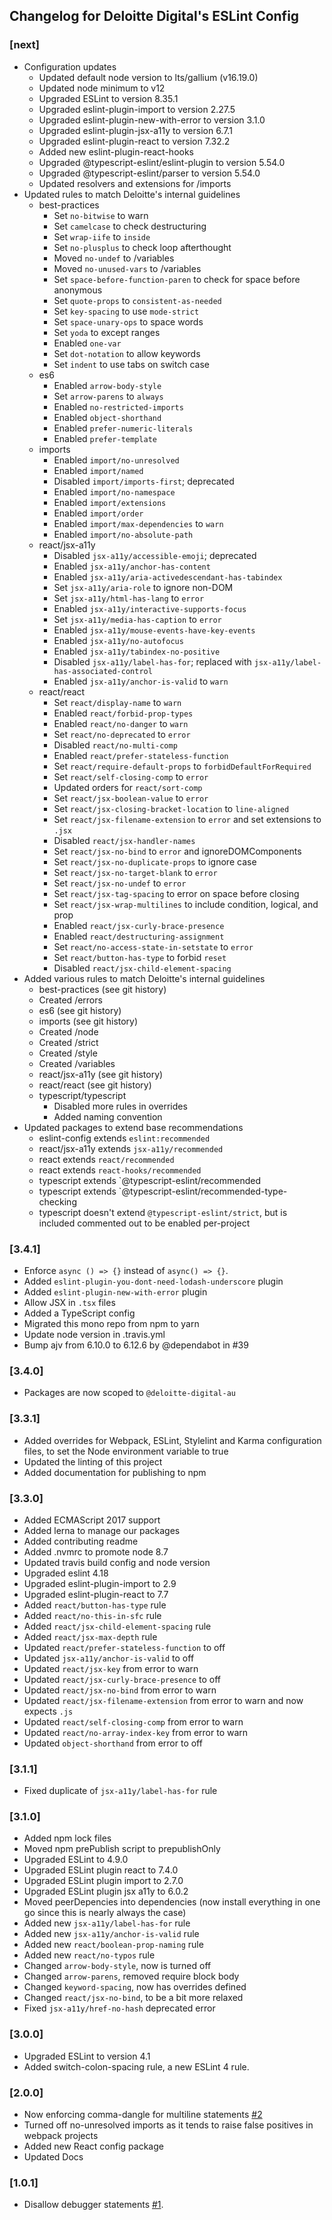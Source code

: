 ## Changelog for Deloitte Digital's ESLint Config

### [next]

- Configuration updates
	- Updated default node version to lts/gallium (v16.19.0)
	- Updated node minimum to v12
	- Upgraded ESLint to version 8.35.1
	- Upgraded eslint-plugin-import to version 2.27.5
	- Upgraded eslint-plugin-new-with-error to version 3.1.0
	- Upgraded eslint-plugin-jsx-a11y to version 6.7.1
	- Upgraded eslint-plugin-react to version 7.32.2
	- Added new eslint-plugin-react-hooks
	- Upgraded @typescript-eslint/eslint-plugin to version 5.54.0
	- Upgraded @typescript-eslint/parser to version 5.54.0
	- Updated resolvers and extensions for /imports
- Updated rules to match Deloitte's internal guidelines
	- best-practices
		- Set `no-bitwise` to warn
		- Set `camelcase` to check destructuring
		- Set `wrap-iife` to `inside`
		- Set `no-plusplus` to check loop afterthought
		- Moved `no-undef` to /variables
		- Moved `no-unused-vars` to /variables
		- Set `space-before-function-paren` to check for space before anonymous
		- Set `quote-props` to `consistent-as-needed`
		- Set `key-spacing` to use `mode-strict`
		- Set `space-unary-ops` to space words
		- Set `yoda` to except ranges
		- Enabled `one-var`
		- Set `dot-notation` to allow keywords
		- Set `indent` to use tabs on switch case
	- es6
		- Enabled `arrow-body-style`
		- Set `arrow-parens` to `always`
		- Enabled `no-restricted-imports`
		- Enabled `object-shorthand`
		- Enabled `prefer-numeric-literals`
		- Enabled `prefer-template`
	- imports
		- Enabled `import/no-unresolved`
		- Enabled `import/named`
		- Disabled `import/imports-first`; deprecated
		- Enabled `import/no-namespace`
		- Enabled `import/extensions`
		- Enabled `import/order`
		- Enabled `import/max-dependencies` to `warn`
		- Enabled `import/no-absolute-path`
	- react/jsx-a11y
		- Disabled `jsx-a11y/accessible-emoji`; deprecated
		- Enabled `jsx-a11y/anchor-has-content`
		- Enabled `jsx-a11y/aria-activedescendant-has-tabindex`
		- Set `jsx-a11y/aria-role` to ignore non-DOM
		- Set `jsx-a11y/html-has-lang` to `error`
		- Enabled `jsx-a11y/interactive-supports-focus`
		- Set `jsx-a11y/media-has-caption` to `error`
		- Enabled `jsx-a11y/mouse-events-have-key-events`
		- Enabled `jsx-a11y/no-autofocus`
		- Enabled `jsx-a11y/tabindex-no-positive`
		- Disabled `jsx-a11y/label-has-for`; replaced with `jsx-a11y/label-has-associated-control`
		- Enabled `jsx-a11y/anchor-is-valid` to `warn`
	- react/react
		- Set `react/display-name` to `warn`
		- Enabled `react/forbid-prop-types`
		- Enabled `react/no-danger` to `warn`
		- Set `react/no-deprecated` to `error`
		- Disabled `react/no-multi-comp`
		- Enabled `react/prefer-stateless-function`
		- Set `react/require-default-props` to `forbidDefaultForRequired`
		- Set `react/self-closing-comp` to `error`
		- Updated orders for `react/sort-comp`
		- Set `react/jsx-boolean-value` to `error`
		- Set `react/jsx-closing-bracket-location` to `line-aligned`
		- Set `react/jsx-filename-extension` to `error` and set extensions to `.jsx`
		- Disabled `react/jsx-handler-names`
		- Set `react/jsx-no-bind` to `error` and ignoreDOMComponents
		- Set `react/jsx-no-duplicate-props` to ignore case
		- Set `react/jsx-no-target-blank` to `error`
		- Set `react/jsx-no-undef` to `error`
		- Set `react/jsx-tag-spacing` to error on space before closing
		- Set `react/jsx-wrap-multilines` to include condition, logical, and prop
		- Enabled `react/jsx-curly-brace-presence`
		- Enabled `react/destructuring-assignment`
		- Set `react/no-access-state-in-setstate` to `error`
		- Set `react/button-has-type` to forbid `reset`
		- Disabled `react/jsx-child-element-spacing`
- Added various rules to match Deloitte's internal guidelines
	- best-practices (see git history)
	- Created /errors
	- es6 (see git history)
	- imports (see git history)
	- Created /node
	- Created /strict
	- Created /style
	- Created /variables
	- react/jsx-a11y (see git history)
	- react/react (see git history)
	- typescript/typescript
		- Disabled more rules in overrides
		- Added naming convention
- Updated packages to extend base recommendations
	- eslint-config extends `eslint:recommended`
	- react/jsx-a11y extends `jsx-a11y/recommended`
	- react extends `react/recommended`
	- react extends `react-hooks/recommended`
	- typescript extends `@typescript-eslint/recommended
	- typescript extends `@typescript-eslint/recommended-type-checking
	- typescript doesn't extend `@typescript-eslint/strict`, but is included commented out to be enabled per-project


### [3.4.1]

- Enforce `async () => {}` instead of `async() => {}`.
- Added `eslint-plugin-you-dont-need-lodash-underscore` plugin
- Added `eslint-plugin-new-with-error` plugin
- Allow JSX in `.tsx` files
- Added a TypeScript config
- Migrated this mono repo from npm to yarn
- Update node version in .travis.yml
- Bump ajv from 6.10.0 to 6.12.6 by @dependabot in #39
 
### [3.4.0]

- Packages are now scoped to `@deloitte-digital-au`

### [3.3.1]

- Added overrides for Webpack, ESLint, Stylelint and Karma configuration files, to set the Node environment variable to true
- Updated the linting of this project
- Added documentation for publishing to npm

### [3.3.0]

- Added ECMAScript 2017 support
- Added lerna to manage our packages
- Added contributing readme
- Added .nvmrc to promote node 8.7
- Updated travis build config and node version
- Upgraded eslint 4.18
- Upgraded eslint-plugin-import to 2.9
- Upgraded eslint-plugin-react to 7.7
- Added `react/button-has-type` rule
- Added `react/no-this-in-sfc` rule
- Added `react/jsx-child-element-spacing` rule
- Added `react/jsx-max-depth` rule
- Updated `react/prefer-stateless-function` to off
- Updated `jsx-a11y/anchor-is-valid` to off
- Updated `react/jsx-key` from error to warn
- Updated `react/jsx-curly-brace-presence` to off
- Updated `react/jsx-no-bind` from error to warn
- Updated `react/jsx-filename-extension` from error to warn and now expects `.js`
- Updated `react/self-closing-comp` from error to warn
- Updated `react/no-array-index-key` from error to warn
- Updated `object-shorthand` from error to off

### [3.1.1]

- Fixed duplicate of `jsx-a11y/label-has-for` rule

### [3.1.0]

- Added npm lock files
- Moved npm prePublish script to prepublishOnly
- Upgraded ESLint to 4.9.0
- Upgraded ESLint plugin react to 7.4.0
- Upgraded ESLint plugin import to 2.7.0
- Upgraded ESLint plugin jsx a11y to 6.0.2
- Moved peerDepencies into dependencies (now install everything in one go since this is nearly always the case)
- Added new `jsx-a11y/label-has-for` rule
- Added new `jsx-a11y/anchor-is-valid` rule
- Added new `react/boolean-prop-naming` rule
- Added new `react/no-typos` rule
- Changed `arrow-body-style`, now is turned off
- Changed `arrow-parens`, removed require block body
- Changed `keyword-spacing`, now has overrides defined
- Changed `react/jsx-no-bind`, to be a bit more relaxed
- Fixed `jsx-a11y/href-no-hash` deprecated error

### [3.0.0]

- Upgraded ESLint to version 4.1
- Added switch-colon-spacing rule, a new ESLint 4 rule.

### [2.0.0]

- Now enforcing comma-dangle for multiline statements [#2](https://github.com/DeloitteDigitalAPAC/eslint-config-deloitte/pull/2)
- Turned off no-unresolved imports as it tends to raise false positives in webpack projects
- Added new React config package
- Updated Docs

### [1.0.1]

- Disallow debugger statements [#1](https://github.com/DeloitteDigitalAPAC/eslint-config-deloitte/pull/1).
